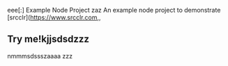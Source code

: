 eee[:] Example Node Project
zaz
An example node project to demonstrate [srcclr](https://www.srcclr.com,,
## Try me!kjjsdsdzzz
nmmmsdssszaaaa
zzz
